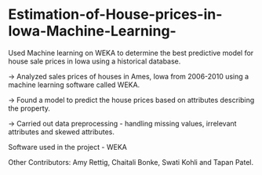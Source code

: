# Estimation-of-House-prices-in-Iowa-Machine-Learning-
Used Machine learning on WEKA to determine the best predictive model for house sale prices in Iowa using a historical database.

-> Analyzed sales prices of houses in Ames, Iowa from 2006-2010 using a machine learning software called WEKA.

-> Found a model to predict the house prices based on attributes describing the property.

-> Carried out data preprocessing - handling missing values, irrelevant attributes and skewed attributes. 





Software used in the project - WEKA

Other Contributors: Amy Rettig, Chaitali Bonke, Swati Kohli and Tapan Patel.

